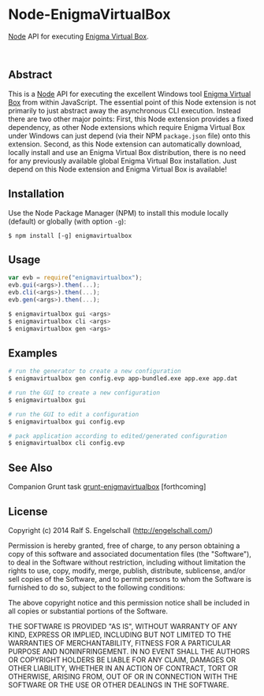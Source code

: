 
Node-EnigmaVirtualBox
=====================

[Node](http://nodejs.org/) API for executing [Enigma Virtual Box](http://enigmaprotector.com/en/aboutvb.html).

<p/>
<img src="https://nodei.co/npm/node-enigmavirtualbox.png?downloads=true&stars=true" alt=""/>

<p/>
<img src="https://david-dm.org/rse/node-enigmavirtualbox.png" alt=""/>

Abstract
--------

This is a [Node](http://nodejs.org/) API for executing the excellent Windows
tool [Enigma Virtual Box](http://enigmaprotector.com/en/aboutvb.html) from within
JavaScript. The essential point of this Node extension is not primarily
to just abstract away the asynchronous CLI execution. Instead there
are two other major points: First, this Node extension provides a
fixed dependency, as other Node extensions which require Enigma Virtual Box
under Windows can just depend (via their NPM `package.json` file) onto this extension.
Second, as this Node extension can automatically download, locally install
and use an Enigma Virtual Box distribution, there is no need for any previously
available global Enigma Virtual Box installation. Just depend on this Node extension and
Enigma Virtual Box is available!

Installation
------------

Use the Node Package Manager (NPM) to install this module
locally (default) or globally (with option `-g`):

    $ npm install [-g] enigmavirtualbox

Usage
-----

```js
var evb = require("enigmavirtualbox");
evb.gui(<args>).then(...);
evb.cli(<args>).then(...);
evb.gen(<args>).then(...);
```

```sh
$ enigmavirtualbox gui <args>
$ enigmavirtualbox cli <args>
$ enigmavirtualbox gen <args>
```

Examples
--------

```sh
# run the generator to create a new configuration
$ enigmavirtualbox gen config.evp app-bundled.exe app.exe app.dat

# run the GUI to create a new configuration
$ enigmavirtualbox gui

# run the GUI to edit a configuration
$ enigmavirtualbox gui config.evp

# pack application according to edited/generated configuration
$ enigmavirtualbox cli config.evp
```

See Also
--------

Companion Grunt task [grunt-enigmavirtualbox](https://github.com/rse/grunt-enigmavirtualbox)
[forthcoming]

License
-------

Copyright (c) 2014 Ralf S. Engelschall (http://engelschall.com/)

Permission is hereby granted, free of charge, to any person obtaining
a copy of this software and associated documentation files (the
"Software"), to deal in the Software without restriction, including
without limitation the rights to use, copy, modify, merge, publish,
distribute, sublicense, and/or sell copies of the Software, and to
permit persons to whom the Software is furnished to do so, subject to
the following conditions:

The above copyright notice and this permission notice shall be included
in all copies or substantial portions of the Software.

THE SOFTWARE IS PROVIDED "AS IS", WITHOUT WARRANTY OF ANY KIND,
EXPRESS OR IMPLIED, INCLUDING BUT NOT LIMITED TO THE WARRANTIES OF
MERCHANTABILITY, FITNESS FOR A PARTICULAR PURPOSE AND NONINFRINGEMENT.
IN NO EVENT SHALL THE AUTHORS OR COPYRIGHT HOLDERS BE LIABLE FOR ANY
CLAIM, DAMAGES OR OTHER LIABILITY, WHETHER IN AN ACTION OF CONTRACT,
TORT OR OTHERWISE, ARISING FROM, OUT OF OR IN CONNECTION WITH THE
SOFTWARE OR THE USE OR OTHER DEALINGS IN THE SOFTWARE.

